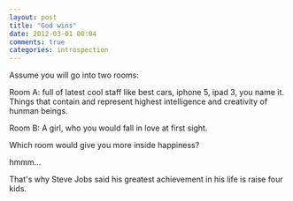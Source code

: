 ```yaml
---
layout: post
title: "God wins"
date: 2012-03-01 00:04
comments: true
categories: introspection
---
```


Assume you will go into two rooms:

Room A: full of latest cool staff like best cars, iphone 5, ipad 3, you name it. Things that contain and represent highest intelligence and creativity of hunman beings.

Room B: A girl, who you would fall in love at first sight. 

Which room would give you more inside happiness?

hmmm...

That's why Steve Jobs said his greatest achievement in his life is raise four kids.
